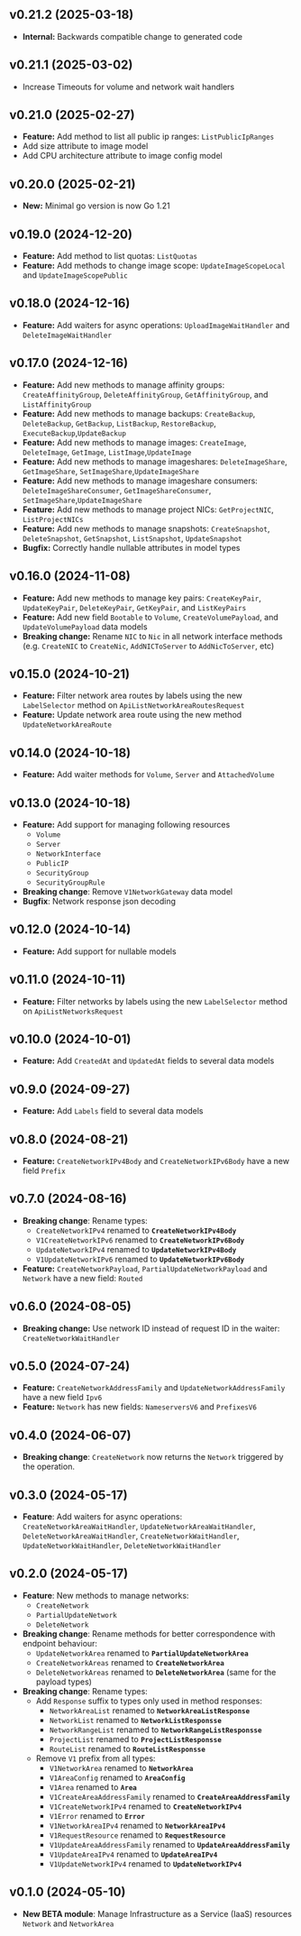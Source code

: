 ## v0.21.2 (2025-03-18)
- **Internal:** Backwards compatible change to generated code

## v0.21.1 (2025-03-02)

- Increase Timeouts for volume and network wait handlers

## v0.21.0 (2025-02-27)

- **Feature:** Add method to list all public ip ranges: `ListPublicIpRanges`
- Add size attribute to image model
- Add CPU architecture attribute to image config model

## v0.20.0 (2025-02-21)

- **New:** Minimal go version is now Go 1.21

## v0.19.0 (2024-12-20)

- **Feature:** Add method to list quotas: `ListQuotas`
- **Feature:** Add methods to change image scope: `UpdateImageScopeLocal` and `UpdateImageScopePublic`
 
## v0.18.0 (2024-12-16)

- **Feature:** Add waiters for async operations: `UploadImageWaitHandler` and `DeleteImageWaitHandler`

## v0.17.0 (2024-12-16)

- **Feature:** Add new methods to manage affinity groups: `CreateAffinityGroup`, `DeleteAffinityGroup`, `GetAffinityGroup`, and `ListAffinityGroup`
- **Feature:** Add new methods to manage backups: `CreateBackup`, `DeleteBackup`, `GetBackup`, `ListBackup`, `RestoreBackup`, `ExecuteBackup`,`UpdateBackup`
- **Feature:** Add new methods to manage images: `CreateImage`, `DeleteImage`, `GetImage`, `ListImage`,`UpdateImage`
- **Feature:** Add new methods to manage imageshares: `DeleteImageShare`, `GetImageShare`, `SetImageShare`,`UpdateImageShare`
- **Feature:** Add new methods to manage imageshare consumers: `DeleteImageShareConsumer`, `GetImageShareConsumer`, `SetImageShare`,`UpdateImageShare`
- **Feature:** Add new methods to manage project NICs: `GetProjectNIC`, `ListProjectNICs`
- **Feature:** Add new methods to manage snapshots: `CreateSnapshot`, `DeleteSnapshot`, `GetSnapshot`, `ListSnapshot`, `UpdateSnapshot`
- **Bugfix:** Correctly handle nullable attributes in model types

## v0.16.0 (2024-11-08)

- **Feature:** Add new methods to manage key pairs: `CreateKeyPair`, `UpdateKeyPair`, `DeleteKeyPair`, `GetKeyPair`, and `ListKeyPairs`
- **Feature:** Add new field `Bootable` to `Volume`, `CreateVolumePayload`, and `UpdateVolumePayload` data models
- **Breaking change:** Rename `NIC` to `Nic` in all network interface methods (e.g. `CreateNIC` to `CreateNic`, `AddNICToServer` to `AddNicToServer`, etc)

## v0.15.0 (2024-10-21)

- **Feature:** Filter network area routes by labels using the new `LabelSelector` method on `ApiListNetworkAreaRoutesRequest`
- **Feature:** Update network area route using the new method `UpdateNetworkAreaRoute`

## v0.14.0 (2024-10-18)

- **Feature:** Add waiter methods for `Volume`, `Server` and `AttachedVolume`

## v0.13.0 (2024-10-18)

- **Feature:** Add support for managing following resources
  - `Volume`
  - `Server`
  - `NetworkInterface`
  - `PublicIP`
  - `SecurityGroup`
  - `SecurityGroupRule`
- **Breaking change**: Remove `V1NetworkGateway` data model
- **Bugfix**: Network response json decoding

## v0.12.0 (2024-10-14)

- **Feature:** Add support for nullable models

## v0.11.0 (2024-10-11)

- **Feature:** Filter networks by labels using the new `LabelSelector` method on `ApiListNetworksRequest`

## v0.10.0 (2024-10-01)

- **Feature:** Add `CreatedAt` and `UpdatedAt` fields to several data models

## v0.9.0 (2024-09-27)

- **Feature:** Add `Labels` field to several data models

## v0.8.0 (2024-08-21)

- **Feature:** `CreateNetworkIPv4Body` and `CreateNetworkIPv6Body` have a new field `Prefix`

## v0.7.0 (2024-08-16)

- **Breaking change**: Rename types:
  - `CreateNetworkIPv4` renamed to **`CreateNetworkIPv4Body`**
  - `V1CreateNetworkIPv6` renamed to **`CreateNetworkIPv6Body`**
  - `UpdateNetworkIPv4` renamed to **`UpdateNetworkIPv4Body`**
  - `V1UpdateNetworkIPv6` renamed to **`UpdateNetworkIPv6Body`**
- **Feature:** `CreateNetworkPayload`, `PartialUpdateNetworkPayload` and `Network` have a new field: `Routed`

## v0.6.0 (2024-08-05)

- **Breaking change:** Use network ID instead of request ID in the waiter: `CreateNetworkWaitHandler`

## v0.5.0 (2024-07-24)

- **Feature:** `CreateNetworkAddressFamily` and `UpdateNetworkAddressFamily` have a new field `Ipv6`
- **Feature:** `Network` has new fields: `NameserversV6` and `PrefixesV6`

## v0.4.0 (2024-06-07)

- **Breaking change**: `CreateNetwork` now returns the `Network` triggered by the operation.

## v0.3.0 (2024-05-17)

- **Feature**: Add waiters for async operations: `CreateNetworkAreaWaitHandler`, `UpdateNetworkAreaWaitHandler`, `DeleteNetworkAreaWaitHandler`, `CreateNetworkWaitHandler`, `UpdateNetworkWaitHandler`, `DeleteNetworkWaitHandler`

## v0.2.0 (2024-05-17)

- **Feature**: New methods to manage networks:
  - `CreateNetwork`
  - `PartialUpdateNetwork`
  - `DeleteNetwork`
- **Breaking change**: Rename methods for better correspondence with endpoint behaviour:
  - `UpdateNetworkArea` renamed to **`PartialUpdateNetworkArea`**
  - `CreateNetworkAreas` renamed to **`CreateNetworkArea`**
  - `DeleteNetworkAreas` renamed to **`DeleteNetworkArea`** (same for the payload types)
- **Breaking change**: Rename types:
  - Add `Response` suffix to types only used in method responses:
    - `NetworkAreaList` renamed to **`NetworkAreaListResponse`**
    - `NetworkList` renamed to **`NetworkListResponsse`**
    - `NetworkRangeList` renamed to **`NetworkRangeListResponsse`**
    - `ProjectList` renamed to **`ProjectListResponsse`**
    - `RouteList` renamed to **`RouteListResponsse`**
  - Remove `V1` prefix from all types:
    - `V1NetworkArea` renamed to **`NetworkArea`**
    - `V1AreaConfig` renamed to **`AreaConfig`**
    - `V1Area` renamed to **`Area`**
    - `V1CreateAreaAddressFamily` renamed to **`CreateAreaAddressFamily`**
    - `V1CreateNetworkIPv4` renamed to **`CreateNetworkIPv4`**
    - `V1Error` renamed to **`Error`**
    - `V1NetworkAreaIPv4` renamed to **`NetworkAreaIPv4`**
    - `V1RequestResource` renamed to **`RequestResource`**
    - `V1UpdateAreaAddressFamily` renamed to **`UpdateAreaAddressFamily`**
    - `V1UpdateAreaIPv4` renamed to **`UpdateAreaIPv4`**
    - `V1UpdateNetworkIPv4` renamed to **`UpdateNetworkIPv4`**

## v0.1.0 (2024-05-10)

- **New BETA module**: Manage Infrastructure as a Service (IaaS) resources `Network` and `NetworkArea`
